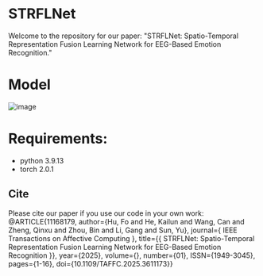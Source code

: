 # STRFLNet
Welcome to the repository for our paper: "STRFLNet: Spatio-Temporal Representation Fusion Learning Network for EEG-Based Emotion Recognition."
# Model
![image](https://github.com/ZJUTofBrainIntelligence/STRFLNet/blob/main/image/Figure1.jpg)

# Requirements:
* python 3.9.13 <br>
* torch 2.0.1

## Cite
Please cite our paper if you use our code in your own work:
@ARTICLE{11168179,
author={Hu, Fo and He, Kailun and Wang, Can and Zheng, Qinxu and Zhou, Bin and Li, Gang and Sun, Yu},
journal={ IEEE Transactions on Affective Computing },
title={{ STRFLNet: Spatio-Temporal Representation Fusion Learning Network for EEG-Based Emotion Recognition }},
year={2025},
volume={},
number={01},
ISSN={1949-3045},
pages={1-16},
doi={10.1109/TAFFC.2025.3611173}}
